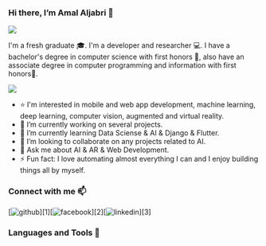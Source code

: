 ### Hi there, I’m Amal Aljabri 👋
![](https://komarev.com/ghpvc/?username=AmalAljabri&color=ff69b4)

I'm a fresh graduate 🎓. I'm a developer and researcher 💻. I have a bachelor's degree in computer science with first honors 🏅, also have an associate degree in computer programming and information with first honors🥇.

![](https://media.giphy.com/media/L1R1tvI9svkIWwpVYr/giphy.gif)

- ⭐️ I'm interested in mobile and web app development, machine learning, deep learning, computer vision, augmented and virtual reality.
- 🔭 I’m currently working on several projects.
- 🌱 I’m currently learning Data Sciense & AI & Django & Flutter.
- 👯 I’m looking to collaborate on any projects related to AI.
- 💬 Ask me about AI & AR & Web Development.
- ⚡ Fun fact: I love automating almost everything I can and I enjoy building things all by myself.

### Connect with me 📫 
[![github](https://cloud.githubusercontent.com/assets/17016297/18839843/0e06a67a-83d2-11e6-993a-b35a182500e0.png)][1][![facebook](https://cloud.githubusercontent.com/assets/17016297/18839836/0a06deb4-83d2-11e6-8078-1d0974af0f63.png)][2][![linkedin](https://cloud.githubusercontent.com/assets/17016297/18839848/0fc7e74e-83d2-11e6-8c6a-277fc9d6e067.png)][3] 

### Languages and Tools 🚀

